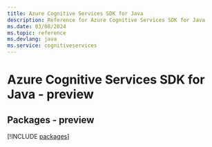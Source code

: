 ```yaml
---
title: Azure Cognitive Services SDK for Java
description: Reference for Azure Cognitive Services SDK for Java
ms.date: 03/08/2024
ms.topic: reference
ms.devlang: java
ms.service: cognitiveservices
---
```

# Azure Cognitive Services SDK for Java - preview
## Packages - preview
[!INCLUDE [packages](cognitive-services-index.md)]